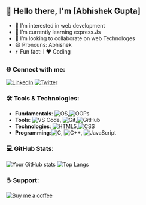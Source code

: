 ## 👋 Hello there, I'm [Abhishek Gupta]

- 👀 I’m interested in web development
- 🌱 I’m currently learning express.Js
- 💞️ I’m looking to collaborate on web Technologes
- 😄 Pronouns: Abhishek
- ⚡ Fun fact: I ❤️ Coding

### 🌐 Connect with me:
[![LinkedIn](https://img.shields.io/badge/-LinkedIn-blue)](https://in.linkedin.com/in/abhishek-gupta-562a4326a)
[![Twitter](https://img.shields.io/badge/-Twitter-blue)](https://x.com/ABHISHEk_7277)

### 🛠️ Tools & Technologies:
- **Fundamentals**: ![OS](https://img.shields.io/badge/OS-blue),![OOPs](https://img.shields.io/badge/OOPs-blue)
- **Tools**: ![VS Code](https://img.shields.io/badge/VSCode-blue), ![Git](https://img.shields.io/badge/Git-blue),![GitHub](https://img.shields.io/badge/GitHub-blue)
- **Technologies**: ![HTML5](https://img.shields.io/badge/HTML5-blue),![CSS](https://img.shields.io/badge/CSS-blue)
- **Programming**:![C](https://img.shields.io/badge/C-blue), ![C++](https://img.shields.io/badge/C++-blue), ![JavaScript](https://img.shields.io/badge/JavaScript-blue)

### 💻 GitHub Stats:
![Your GitHub stats](https://github-readme-stats.vercel.app/api?username=abhi486448&show_icons=true&theme=radical)
![Top Langs](https://github-readme-stats.vercel.app/api/top-langs/?username=abhi486448&layout=compact&theme=radical)

### ☕ Support:
[![Buy me a coffee](https://img.shields.io/badge/Buy%20me%20a%20coffee-blue)](https://www.buymeacoffee.com/yourprofile)
<!---
abhi486448/abhi486448 is a ✨ special ✨ repository because its `README.md` (this file) appears on your GitHub profile.
You can click the Preview link to take a look at your changes.
--->
